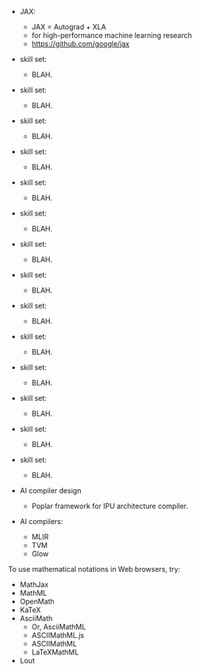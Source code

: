 + JAX:
	- JAX = Autograd + XLA
	- for high-performance machine learning research
	- https://github.com/google/jax
+ skill set:
	- BLAH.
+ skill set:
	- BLAH.
+ skill set:
	- BLAH.
+ skill set:
	- BLAH.
+ skill set:
	- BLAH.
+ skill set:
	- BLAH.
+ skill set:
	- BLAH.
+ skill set:
	- BLAH.
+ skill set:
	- BLAH.
+ skill set:
	- BLAH.
+ skill set:
	- BLAH.
+ skill set:
	- BLAH.
+ skill set:
	- BLAH.
+ skill set:
	- BLAH.


















+ AI compiler design
	- Poplar framework for IPU architecture compiler.
+ AI compilers:
	- MLIR
	- TVM
	- Glow




To use mathematical notations in Web browsers, try:
+ MathJax
+ MathML
+ OpenMath
+ KaTeX
+ AsciiMath
	- Or, AsciiMathML
	- ASCIIMathML.js
	- ASCIIMathML
	- LaTeXMathML
+ Lout